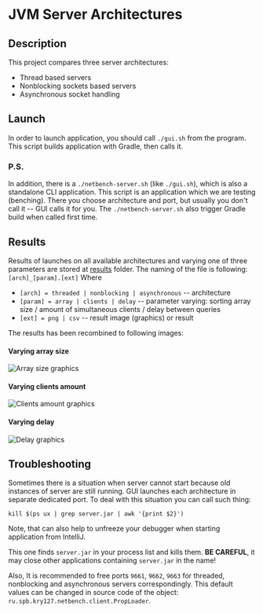 # JVM Server Architectures

## Description
This project compares three server architectures:
* Thread based servers
* Nonblocking sockets based servers
* Asynchronous socket handling

## Launch

In order to launch application, you should call `./gui.sh` from the program.
This script builds application with Gradle, then calls it.

### P.S.
In addition, there is a `./netbench-server.sh` (like `./gui.sh`), which is also a standalone CLI
application. This script is an application which we are testing (benching).
There you choose architecture and port, but usually you don't call it -- GUI
calls it for you. The `./netbench-server.sh` also trigger Gradle build when
called first time.

## Results

Results of launches on all available architectures and varying one of three
parameters are stored at [results](/results) folder. The naming of the file
is following:
```[arch]_[param].[ext]```
Where
* `[arch] = threaded | nonblocking | asynchronous` -- architecture
* `[param] = array | clients | delay` -- parameter varying: sorting array size / amount of simultaneous clients / delay between queries
* `[ext] = png | csv` -- result image (graphics) or result

The results has been recombined to following images:
#### Varying array size
![Array size graphics]( results/results_recombination/array.png)
#### Varying clients amount
![Clients amount graphics]( results/results_recombination/clients.png)
#### Varying delay
![Delay graphics]( results/results_recombination/delay.png)

## Troubleshooting

Sometimes there is a situation when server cannot start because old instances of server are
still running. GUI launches each architecture in separate dedicated port.
To deal with this situation you can call such thing:

```kill $(ps ux | grep server.jar | awk '{print $2}')```

Note, that can also help to unfreeze your debugger when starting application
from IntelliJ.

This one finds `server.jar` in your process list and kills them. **BE CAREFUL**, it may close other applications
containing `server.jar` in the name!

Also, It is recommended to free ports `9661`, `9662`, `9663` for threaded, nonblocking and asynchronous
servers correspondingly. This default values can be changed in source code of the object:
`ru.spb.kry127.netbench.client.PropLoader`.